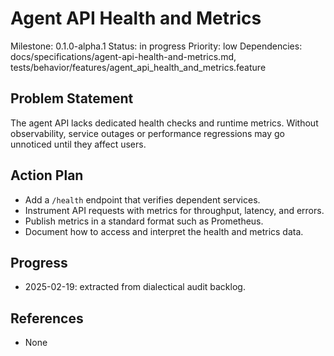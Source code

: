 # Agent API Health and Metrics
Milestone: 0.1.0-alpha.1
Status: in progress
Priority: low
Dependencies: docs/specifications/agent-api-health-and-metrics.md, tests/behavior/features/agent_api_health_and_metrics.feature

## Problem Statement
The agent API lacks dedicated health checks and runtime metrics. Without
observability, service outages or performance regressions may go unnoticed until
they affect users.

## Action Plan
- Add a `/health` endpoint that verifies dependent services.
- Instrument API requests with metrics for throughput, latency, and errors.
- Publish metrics in a standard format such as Prometheus.
- Document how to access and interpret the health and metrics data.

## Progress
- 2025-02-19: extracted from dialectical audit backlog.

## References
- None
